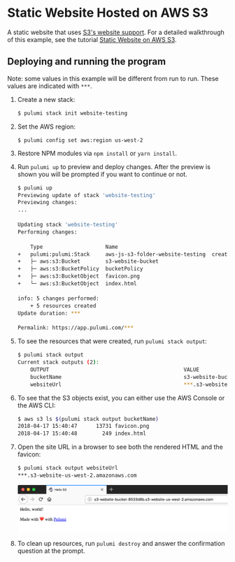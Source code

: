 # Static Website Hosted on AWS S3

A static website that uses [S3's website support](https://docs.aws.amazon.com/AmazonS3/latest/dev/WebsiteHosting.html).
For a detailed walkthrough of this example, see the tutorial [Static Website on AWS S3](https://pulumi.io/quickstart/aws-s3-website.html).

## Deploying and running the program

Note: some values in this example will be different from run to run.  These values are indicated
with `***`.

1.  Create a new stack:

    ```bash
    $ pulumi stack init website-testing
    ```

1.  Set the AWS region:

    ```
    $ pulumi config set aws:region us-west-2
    ```

1.  Restore NPM modules via `npm install` or `yarn install`.

1.  Run `pulumi up` to preview and deploy changes.  After the preview is shown you will be
    prompted if you want to continue or not.

    ```bash
    $ pulumi up
    Previewing update of stack 'website-testing'
    Previewing changes:
    ...

    Updating stack 'website-testing'
    Performing changes:

        Type                    Name                                   Status      Info
    +   pulumi:pulumi:Stack     aws-js-s3-folder-website-testing  created
    +   ├─ aws:s3:Bucket        s3-website-bucket                      created
    +   ├─ aws:s3:BucketPolicy  bucketPolicy                           created
    +   ├─ aws:s3:BucketObject  favicon.png                            created
    +   └─ aws:s3:BucketObject  index.html                             created

    info: 5 changes performed:
        + 5 resources created
    Update duration: ***

    Permalink: https://app.pulumi.com/***
    ```

1.  To see the resources that were created, run `pulumi stack output`:

    ```bash
    $ pulumi stack output
    Current stack outputs (2):
        OUTPUT                                           VALUE
        bucketName                                       s3-website-bucket-***
        websiteUrl                                       ***.s3-website-us-west-2.amazonaws.com
    ```

1.  To see that the S3 objects exist, you can either use the AWS Console or the AWS CLI:

    ```bash
    $ aws s3 ls $(pulumi stack output bucketName)
    2018-04-17 15:40:47      13731 favicon.png
    2018-04-17 15:40:48        249 index.html
    ```

1.  Open the site URL in a browser to see both the rendered HTML and the favicon:

    ```bash
    $ pulumi stack output websiteUrl
    ***.s3-website-us-west-2.amazonaws.com
    ```

    ![Hello S3 example](images/part2-website.png)

1.  To clean up resources, run `pulumi destroy` and answer the confirmation question at the prompt.
